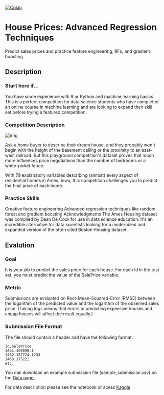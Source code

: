 [![Colab](https://colab.research.google.com/assets/colab-badge.svg)](https://colab.research.google.com/github/rafaelmgr12/ds-projects/blob/main/House-Prices-Advanced-Regression-Techniques/SalesHouse_Kaggle2.ipynb)
# House Prices: Advanced Regression Techniques

Predict sales prices and practice feature engineering, RFs, and gradient boosting

## Description
### Start here if...
You have some experience with R or Python and machine learning basics. This is a perfect competition for data science students who have completed an online course in machine learning and are looking to expand their skill set before trying a featured competition. 


### Competition Description

![img](https://storage.googleapis.com/kaggle-competitions/kaggle/5407/media/housesbanner.png)


Ask a home buyer to describe their dream house, and they probably won't begin with the height of the basement ceiling or the proximity to an east-west railroad. But this playground competition's dataset proves that much more influences price negotiations than the number of bedrooms or a white-picket fence.

With 79 explanatory variables describing (almost) every aspect of residential homes in Ames, Iowa, this competition challenges you to predict the final price of each home.


### Practice Skills
Creative feature engineering 
Advanced regression techniques like random forest and gradient boosting
Acknowledgments
The Ames Housing dataset was compiled by Dean De Cock for use in data science education. It's an incredible alternative for data scientists looking for a modernized and expanded version of the often cited Boston Housing dataset. 

## Evalution
### Goal
It is your job to predict the sales price for each house. For each Id in the test set, you must predict the value of the SalePrice variable. 

### Metric
Submissions are evaluated on Root-Mean-Squared-Error (RMSE) between the logarithm of the predicted value and the logarithm of the observed sales price. (Taking logs means that errors in predicting expensive houses and cheap houses will affect the result equally.)


### Submission File Format
The file should contain a header and have the following format:
```
Id,SalePrice
1461,169000.1
1462,187724.1233
1463,175221
etc.
```
You can download an example submission file (sample_submission.csv) on the [Data page.](https://www.kaggle.com/c/house-prices-advanced-regression-techniques/data)

For data description please see the notebook or acess [Kaggle](https://www.kaggle.com/c/house-prices-advanced-regression-techniques/data) 
